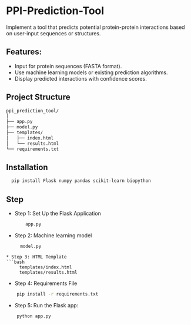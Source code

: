# PPI-Prediction-Tool
Implement a tool that predicts potential protein-protein interactions based on user-input sequences or structures.
## Features:
* Input for protein sequences (FASTA format).
* Use machine learning models or existing prediction algorithms.
* Display predicted interactions with confidence scores.


## Project Structure
```bash
ppi_prediction_tool/
│
├── app.py
├── model.py
├── templates/
│   ├── index.html
│   └── results.html
└── requirements.txt
```
## Installation
```bash
  pip install Flask numpy pandas scikit-learn biopython
```
## Step
* Step 1: Set Up the Flask Application
  ```bash
      app.py
  ```
* Step 2: Machine learning model
  ```bash
    model.py
 ```
* Step 3: HTML Template
```bash
      templates/index.html
      templates/results.html
  ```


* Step 4: Requirements File

```bash
    pip install -r requirements.txt
 ```

 * Step 5: Run the Flask app:

 ```bash
     python app.py 
  ```
